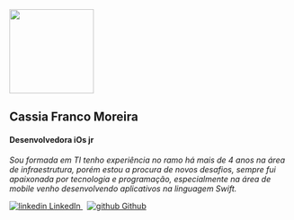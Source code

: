 <img src="https://user-images.githubusercontent.com/21979174/98887519-e0b9a080-2474-11eb-8488-1e78e8cad49b.jpeg" leght="150" width="150">

<h2>Cassia Franco Moreira</h2>
<h4>Desenvolvedora iOs  jr </h4>

<i>Sou formada em TI tenho experiência no ramo há mais de 4 anos na área de infraestrutura, porém estou a procura de novos desafios, sempre fui apaixonada por tecnologia e programação, especialmente na área de mobile venho desenvolvendo aplicativos na linguagem Swift.</i>

<p>
  <a href= "https://www.linkedin.com/in/cassiadeveloper/" rel="nofollow noreferrer">
    <img src="https://i.stack.imgur.com/gVE0j.png" alt="linkedin"> LinkedIn
  </a> &nbsp; 
  <a href="https://github.com/cassiafranco" rel="nofollow noreferrer">
    <img src="https://i.stack.imgur.com/tskMh.png" alt="github"> Github
  </a>
</p>
